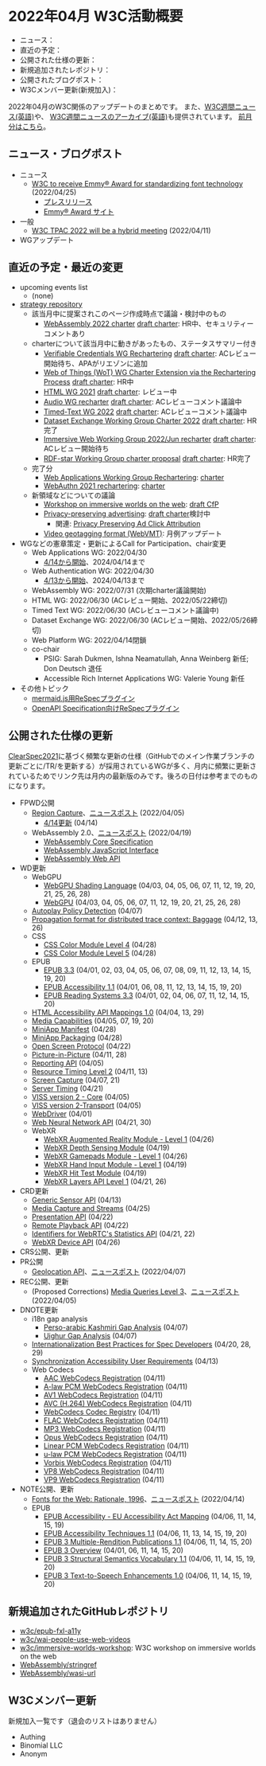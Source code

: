 # 2022年04月 W3C活動概要

- ニュース：
- 直近の予定：
- 公開された仕様の更新：
- 新規追加されたレポジトリ：
- 公開されたブログポスト：
- W3Cメンバー更新(新規加入)：

2022年04月のW3C関係のアップデートのまとめです。
また、[W3C週間ニュース(英語)](https://www.w3.org/News/Public/)や、
[W3C週間ニュースのアーカイブ(英語)](https://lists.w3.org/Archives/Public/w3c-announce/2022AprJun/subject.html)も提供されています。
[前月分はこちら](202203.md)。

## ニュース・ブログポスト

* ニュース
  * [W3C to receive Emmy® Award for standardizing font technology](https://www.w3.org/blog/news/archives/9514) (2022/04/25)
    * [プレスリリース](https://www.w3.org/2022/04/pressrelease-woff-emmyaward.html.en)
    * [Emmy® Award サイト](https://theemmys.tv/tech-73rd-award-recipients/)
* 一般
  * [W3C TPAC 2022 will be a hybrid meeting](https://www.w3.org/blog/news/archives/9503) (2022/04/11)
* WGアップデート

## 直近の予定・最近の変更

* upcoming events list
  * (none)
* [strategy repository](https://github.com/w3c/strategy/issues)
  * 該当月中に提案されこのページ作成時点で議論・検討中のもの
    * [WebAssembly 2022 charter](https://github.com/w3c/strategy/issues/325) [draft charter](https://w3c.github.io/charter-drafts/wasm-2022.html): HR中、セキュリティーコメントあり
  * charterについて該当月中に動きがあったもの、ステータスサマリー付き
    * [Verifiable Credentials WG Rechartering](https://github.com/w3c/strategy/issues/279) [draft charter](https://github.com/w3c/strategy/issues/w3c.github.io/vc-wg-charter/): ACレビュー開始待ち、APAがリエゾンに追加
    * [Web of Things (WoT) WG Charter Extension via the Rechartering Process](https://github.com/w3c/strategy/issues/298) [draft charter](https://w3c.github.io/wot/charters/wot-wg-2022-ext.html): HR中
    * [HTML WG 2021](https://github.com/w3c/strategy/issues/284) [draft charter](https://w3c.github.io/charter-drafts/html-2021.html): レビュー中
    * [Audio WG recharter](https://github.com/w3c/strategy/issues/289) [draft charter](https://w3c.github.io/charter-drafts/2022/audio-2022.html): ACレビューコメント議論中
    * [Timed-Text WG 2022](https://github.com/w3c/strategy/issues/290) [draft charter](https://w3c.github.io/charter-timed-text/): ACレビューコメント議論中
    * [Dataset Exchange Working Group Charter 2022](https://github.com/w3c/strategy/issues/301) [draft charter](https://w3c.github.io/dxwg/charter/charter-2022.html): HR完了
    * [Immersive Web Working Group 2022/Jun recharter](https://github.com/w3c/strategy/issues/302) [draft charter](https://w3c.github.io/immersive-web-wg-charter/immersive-web-wg-charter.html): ACレビュー開始待ち
    * [RDF-star Working Group charter proposal](https://github.com/w3c/strategy/issues/304) [draft charter](https://w3c.github.io/rdf-star-wg-charter/): HR完了
  * 完了分
    * [Web Applications Working Group Rechartering](https://github.com/w3c/strategy/issues/269): [charter](https://www.w3.org/2022/04/webapps-wg-charter.html)
    * [WebAuthn 2021 rechartering](https://github.com/w3c/strategy/issues/263): [charter](https://www.w3.org/2022/04/webauthn-wg-charter.html)
  * 新領域などについての議論
    * [Workshop on immersive worlds on the web](https://github.com/w3c/strategy/issues/324): [draft CfP](https://www.w3.org/2022/04/immersive-worlds-workshop/)
    * [Privacy-preserving advertising](https://github.com/w3c/strategy/issues/222): [draft charter](https://patcg.github.io/patwg-charter/charter.html)検討中
      * 関連: [Privacy Preserving Ad Click Attribution](https://github.com/w3c/strategy/issues/178)
    * [Video geotagging format (WebVMT)](https://github.com/w3c/strategy/issues/113): 月例アップデート
* WGなどの憲章策定・更新によるCall for Participation、chair変更
  * Web Applications WG: 2022/04/30
    * [4/14から開始](https://www.w3.org/2022/04/webapps-wg-charter.html)、2024/04/14まで
  * Web Authentication WG: 2022/04/30
    * [4/13から開始](https://www.w3.org/2022/04/webauthn-wg-charter.html)、2024/04/13まで
  * WebAssembly WG: 2022/07/31 (次期charter議論開始)
  * HTML WG: 2022/06/30 (ACレビュー開始、2022/05/22締切)
  * Timed Text WG: 2022/06/30 (ACレビューコメント議論中)
  * Dataset Exchange WG: 2022/06/30 (ACレビュー開始、2022/05/26締切)
  * Web Platform WG: 2022/04/14閉鎖
  * co-chair
    * PSIG: Sarah Dukmen, Ishna Neamatullah, Anna Weinberg 新任; Don Deutsch 退任
    * Accessible Rich Internet Applications WG: Valerie Young 新任
* その他トピック
  * [mermaid.js用ReSpecプラグイン](https://lists.w3.org/Archives/Public/spec-prod/2022AprJun/0006.html)
  * [OpenAPI Specification向けReSpecプラグイン](https://lists.w3.org/Archives/Public/spec-prod/2022AprJun/0007.html)

## 公開された仕様の更新

[ClearSpec2021](https://github.com/w3c/tr-pages/blob/main/clearspec2021.md)に基づく頻繁な更新の仕様（GitHubでのメイン作業ブランチの更新ごとに/TR/を更新する）が採用されているWGが多く、月内に頻繁に更新されているためでリンク先は月内の最新版のみです。後ろの日付は参考までのものになります。

* FPWD公開
  * [Region Capture](https://www.w3.org/TR/2022/WD-mediacapture-region-20220405/)、[ニュースポスト](https://www.w3.org/blog/news/archives/9492) (2022/04/05)
    * [4/14更新](https://www.w3.org/TR/2022/WD-mediacapture-region-20220414/) (04/14)
  * WebAssembly 2.0、[ニュースポスト](https://www.w3.org/blog/news/archives/9509) (2022/04/19)
    * [WebAssembly Core Specification](https://www.w3.org/TR/2022/WD-wasm-core-2-20220419/)
    * [WebAssembly JavaScript Interface](https://www.w3.org/TR/2022/WD-wasm-js-api-2-20220419/)
    * [WebAssembly Web API](https://www.w3.org/TR/2022/WD-wasm-web-api-2-20220419/)
* WD更新
  * WebGPU
    * [WebGPU Shading Language](https://www.w3.org/TR/2022/WD-WGSL-20220428/) (04/03, 04, 05, 06, 07, 11, 12, 19, 20, 21, 25, 26, 28)
    * [WebGPU](https://www.w3.org/TR/2022/WD-webgpu-20220428/) (04/03, 04, 05, 06, 07, 11, 12, 19, 20, 21, 25, 26, 28)
  * [Autoplay Policy Detection](https://www.w3.org/TR/2022/WD-autoplay-detection-20220407/) (04/07)
  * [Propagation format for distributed trace context: Baggage](https://www.w3.org/TR/2022/WD-baggage-20220426/) (04/12, 13, 26)
  * CSS
    * [CSS Color Module Level 4](https://www.w3.org/TR/2022/WD-css-color-4-20220428/) (04/28)
    * [CSS Color Module Level 5](https://www.w3.org/TR/2022/WD-css-color-5-20220428/) (04/28)
  * EPUB
    * [EPUB 3.3](https://www.w3.org/TR/2022/WD-epub-33-20220420/) (04/01, 02, 03, 04, 05, 06, 07, 08, 09, 11, 12, 13, 14, 15, 19, 20)
    * [EPUB Accessibility 1.1](https://www.w3.org/TR/2022/WD-epub-a11y-11-20220420/) (04/01, 06, 08, 11, 12, 13, 14, 15, 19, 20)
    * [EPUB Reading Systems 3.3](https://www.w3.org/TR/2022/WD-epub-rs-33-20220420/) (04/01, 02, 04, 06, 07, 11, 12, 14, 15, 20)
  * [HTML Accessibility API Mappings 1.0](https://www.w3.org/TR/2022/WD-html-aam-1.0-20220429/) (04/04, 13, 29)
  * [Media Capabilities](https://www.w3.org/TR/2022/WD-media-capabilities-20220420/) (04/05, 07, 19, 20)
  * [MiniApp Manifest](https://www.w3.org/TR/2022/WD-miniapp-manifest-20220428/) (04/28)
  * [MiniApp Packaging](https://www.w3.org/TR/2022/WD-miniapp-packaging-20220428/) (04/28)
  * [Open Screen Protocol](https://www.w3.org/TR/2022/WD-openscreenprotocol-20220422/) (04/22)
  * [Picture-in-Picture](https://www.w3.org/TR/2022/WD-picture-in-picture-20220428/) (04/11, 28)
  * [Reporting API](https://www.w3.org/TR/2022/WD-reporting-1-20220405/) (04/05)
  * [Resource Timing Level 2](https://www.w3.org/TR/2022/WD-resource-timing-2-20220413/) (04/11, 13)
  * [Screen Capture](https://www.w3.org/TR/2022/WD-screen-capture-20220421/) (04/07, 21)
  * [Server Timing](https://www.w3.org/TR/2022/WD-server-timing-20220421/) (04/21)
  * [VISS version 2 - Core](https://www.w3.org/TR/2022/WD-viss2-core-20220405/) (04/05)
  * [VISS version 2-Transport](https://www.w3.org/TR/2022/WD-viss2-transport-20220405/) (04/05)
  * [WebDriver](https://www.w3.org/TR/2022/WD-webdriver2-20220401/) (04/01)
  * [Web Neural Network API](https://www.w3.org/TR/2022/WD-webnn-20220430/) (04/21, 30)
  * WebXR
    * [WebXR Augmented Reality Module - Level 1](https://www.w3.org/TR/2022/WD-webxr-ar-module-1-20220426/) (04/26)
    * [WebXR Depth Sensing Module](https://www.w3.org/TR/2022/WD-webxr-depth-sensing-1-20220419/) (04/19)
    * [WebXR Gamepads Module - Level 1](https://www.w3.org/TR/2022/WD-webxr-gamepads-module-1-20220426/) (04/26)
    * [WebXR Hand Input Module - Level 1](https://www.w3.org/TR/2022/WD-webxr-hand-input-1-20220419/) (04/19)
    * [WebXR Hit Test Module](https://www.w3.org/TR/2022/WD-webxr-hit-test-1-20220419/) (04/19)
    * [WebXR Layers API Level 1](https://www.w3.org/TR/2022/WD-webxrlayers-1-20220426/) (04/21, 26)
* CRD更新
  * [Generic Sensor API](https://www.w3.org/TR/2022/CRD-generic-sensor-20220413/) (04/13)
  * [Media Capture and Streams](https://www.w3.org/TR/2022/CRD-mediacapture-streams-20220425/) (04/25)
  * [Presentation API](https://www.w3.org/TR/2022/CRD-presentation-api-20220422/) (04/22)
  * [Remote Playback API](https://www.w3.org/TR/2022/CRD-remote-playback-20220422/) (04/22)
  * [Identifiers for WebRTC's Statistics API](https://www.w3.org/TR/2022/CRD-webrtc-stats-20220422/) (04/21, 22)
  * [WebXR Device API](https://www.w3.org/TR/2022/CRD-webxr-20220426/) (04/26)
* CRS公開、更新
* PR公開
  * [Geolocation API](https://www.w3.org/TR/2022/PR-geolocation-20220407/)、[ニュースポスト](https://www.w3.org/blog/news/archives/9501) (2022/04/07)
* REC公開、更新
  * (Proposed Corrections) [Media Queries Level 3](https://www.w3.org/TR/2022/REC-mediaqueries-3-20220405/)、[ニュースポスト](https://www.w3.org/blog/news/archives/9494) (2022/04/05)
* DNOTE更新
  * i18n gap analysis
    * [Perso-arabic Kashmiri Gap Analysis](https://www.w3.org/TR/2022/DNOTE-arab-ks-gap-20220407/) (04/07)
    * [Uighur Gap Analysis](https://www.w3.org/TR/2022/DNOTE-arab-ug-gap-20220407/) (04/07)
  * [Internationalization Best Practices for Spec Developers](https://www.w3.org/TR/2022/DNOTE-international-specs-20220429/) (04/20, 28, 29)
  * [Synchronization Accessibility User Requirements](https://www.w3.org/TR/2022/DNOTE-saur-20220413/) (04/13)
  * Web Codecs
    * [AAC WebCodecs Registration](https://www.w3.org/TR/2022/DNOTE-webcodecs-aac-codec-registration-20220411/) (04/11)
    * [A-law PCM WebCodecs Registration](https://www.w3.org/TR/2022/DNOTE-webcodecs-alaw-codec-registration-20220411/) (04/11)
    * [AV1 WebCodecs Registration](https://www.w3.org/TR/2022/DNOTE-webcodecs-av1-codec-registration-20220411/) (04/11)
    * [AVC (H.264) WebCodecs Registration](https://www.w3.org/TR/2022/DNOTE-webcodecs-avc-codec-registration-20220411/) (04/11)
    * [WebCodecs Codec Registry](https://www.w3.org/TR/2022/DNOTE-webcodecs-codec-registry-20220411/) (04/11)
    * [FLAC WebCodecs Registration](https://www.w3.org/TR/2022/DNOTE-webcodecs-flac-codec-registration-20220411/) (04/11)
    * [MP3 WebCodecs Registration](https://www.w3.org/TR/2022/DNOTE-webcodecs-mp3-codec-registration-20220411/) (04/11)
    * [Opus WebCodecs Registration](https://www.w3.org/TR/2022/DNOTE-webcodecs-opus-codec-registration-20220411/) (04/11)
    * [Linear PCM WebCodecs Registration](https://www.w3.org/TR/2022/DNOTE-webcodecs-pcm-codec-registration-20220411/) (04/11)
    * [u-law PCM WebCodecs Registration](https://www.w3.org/TR/2022/DNOTE-webcodecs-ulaw-codec-registration-20220411/) (04/11)
    * [Vorbis WebCodecs Registration](https://www.w3.org/TR/2022/DNOTE-webcodecs-vorbis-codec-registration-20220411/) (04/11)
    * [VP8 WebCodecs Registration](https://www.w3.org/TR/2022/DNOTE-webcodecs-vp8-codec-registration-20220411/) (04/11)
    * [VP9 WebCodecs Registration](https://www.w3.org/TR/2022/DNOTE-webcodecs-vp9-codec-registration-20220411/) (04/11)
* NOTE公開、更新
  * [Fonts for the Web: Rationale, 1996](https://www.w3.org/TR/2022/NOTE-font-rationale-20220414/)、[ニュースポスト](https://www.w3.org/blog/news/archives/9507) (2022/04/14)
  * EPUB
    * [EPUB Accessibility - EU Accessibility Act Mapping](https://www.w3.org/TR/2022/NOTE-epub-a11y-eaa-mapping-20220419/) (04/06, 11, 14, 15, 19)
    * [EPUB Accessibility Techniques 1.1](https://www.w3.org/TR/2022/NOTE-epub-a11y-tech-11-20220420/) (04/06, 11, 13, 14, 15, 19, 20)
    * [EPUB 3 Multiple-Rendition Publications 1.1](https://www.w3.org/TR/2022/NOTE-epub-multi-rend-11-20220420/) (04/06, 11, 14, 15, 20)
    * [EPUB 3 Overview](https://www.w3.org/TR/2022/NOTE-epub-overview-33-20220420/) (04/01, 06, 11, 14, 15, 20)
    * [EPUB 3 Structural Semantics Vocabulary 1.1](https://www.w3.org/TR/2022/NOTE-epub-ssv-11-20220420/) (04/06, 11, 14, 15, 19, 20)
    * [EPUB 3 Text-to-Speech Enhancements 1.0](https://www.w3.org/TR/2022/NOTE-epub-tts-10-20220420/) (04/06, 11, 14, 15, 19, 20)

## 新規追加されたGitHubレポジトリ

* [w3c/epub-fxl-a11y](https://github.com/w3c/epub-fxl-a11y)
* [w3c/wai-people-use-web-videos](https://github.com/w3c/wai-people-use-web-videos)
* [w3c/immersive-worlds-workshop](https://github.com/w3c/immersive-worlds-workshop): W3C workshop on immersive worlds on the web
* [WebAssembly/stringref](https://github.com/WebAssembly/stringref)
* [WebAssembly/wasi-url](https://github.com/WebAssembly/wasi-url)

## W3Cメンバー更新

新規加入一覧です（退会のリストはありません）

* Authing
* Binomial LLC
* Anonym
